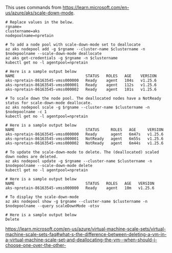 This uses commands from https://learn.microsoft.com/en-us/azure/aks/scale-down-mode.

```
# Replace values in the below.
rgname=
clustername=aks
nodepoolname=npretain
```

```
# To add a node pool with scale-down-mode set to deallocate
az aks nodepool add -g $rgname --cluster-name $clustername -n $nodepoolname --scale-down-mode deallocate
az aks get-credentials -g $rgname -n $clustername
kubectl get no -l agentpool=npretain

# Here is a sample output below
NAME                               STATUS   ROLES   AGE    VERSION
aks-npretain-86163545-vmss000000   Ready    agent   104s   v1.25.6
aks-npretain-86163545-vmss000001   Ready    agent   112s   v1.25.6
aks-npretain-86163545-vmss000002   Ready    agent   101s   v1.25.6
```

```
# To scale down the node pool. The deallocated nodes have a NotReady status for scale-down-mode deallocate.
az aks nodepool scale -g $rgname --cluster-name $clustername -n $nodepoolname -c 1
kubectl get no -l agentpool=npretain

# Here is a sample output below
NAME                               STATUS     ROLES   AGE     VERSION
aks-npretain-86163545-vmss000000   Ready      agent   6m47s   v1.25.6
aks-npretain-86163545-vmss000001   NotReady   agent   6m55s   v1.25.6
aks-npretain-86163545-vmss000002   NotReady   agent   6m44s   v1.25.6
```

```
# To update the scale-down-mode to delete. The (deallocated) scaled down nodes are deleted.
az aks nodepool update -g $rgname --cluster-name $clustername -n $nodepoolname --scale-down-mode delete
kubectl get no -l agentpool=npretain

# Here is a sample output below
NAME                               STATUS   ROLES   AGE   VERSION
aks-npretain-86163545-vmss000000   Ready    agent   10m   v1.25.6
```

```
# To display the scale-down-mode
az aks nodepool show -g $rgname --cluster-name $clustername -n $nodepoolname --query scaleDownMode -otsv

# Here is a sample output below
Delete
```

https://learn.microsoft.com/en-us/azure/virtual-machine-scale-sets/virtual-machine-scale-sets-faq#what-s-the-difference-between-deleting-a-vm-in-a-virtual-machine-scale-set-and-deallocating-the-vm--when-should-i-choose-one-over-the-other-
